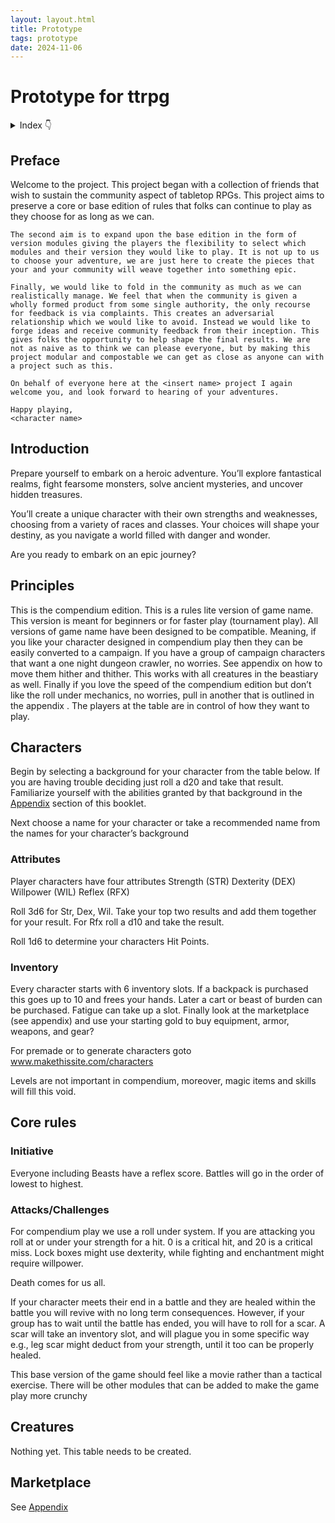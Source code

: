 ```yaml
---
layout: layout.html
title: Prototype
tags: prototype
date: 2024-11-06
---
```


# Prototype for ttrpg

<details>
  <summary>
    Index
    <span class="icon">👇</span>
  </summary>
  <ul>
    <li><a href="#preface">Preface</a></li>
    <li><a href="#introduction">Introduction</a></li>
    <li><a href="#principles">Principles</a></li>
    <li><a href="#characters">Characters</a></li>
    <li><a href="#core-rules">Core rules</a></li>
    <li><a href="#creatures">Creatures</a></li>
    <li><a href="#carketplace">Marketplace</a></li>
  </ul>
</details>

<h2 id="preface">Preface</h2>

<p>
    Welcome to the <game name> project. This project began with a collection of friends that wish to sustain the community aspect of tabletop RPGs. This project aims to preserve a core or base edition of rules that folks can continue to play as they choose for as long as we can.
    
    The second aim is to expand upon the base edition in the form of version modules giving the players the flexibility to select which modules and their version they would like to play. It is not up to us to choose your adventure, we are just here to create the pieces that your and your community will weave together into something epic.

    Finally, we would like to fold in the community as much as we can realistically manage. We feel that when the community is given a wholly formed product from some single authority, the only recourse for feedback is via complaints. This creates an adversarial relationship which we would like to avoid. Instead we would like to forge ideas and receive community feedback from their inception. This gives folks the opportunity to help shape the final results. We are not as naive as to think we can please everyone, but by making this project modular and compostable we can get as close as anyone can with a project such as this.

    On behalf of everyone here at the <insert name> project I again welcome you, and look forward to hearing of your adventures.

    Happy playing,
    <character name>

<p>
<h2 id="introduction">Introduction</h2>

Prepare yourself to embark on a heroic adventure. You’ll explore fantastical realms, fight fearsome monsters, solve ancient mysteries, and uncover hidden treasures.

You’ll create a unique character with their own strengths and weaknesses, choosing from a variety of races and classes. Your choices will shape your destiny, as you navigate a world filled with danger and wonder.

Are you ready to embark on an epic journey?

<h2 id="principles">Principles</h2>

This is the compendium edition. This is a rules lite version of game name. This version is meant for beginners or for faster play (tournament play). All versions of game name have been designed to be compatible. Meaning, if you like your character designed in compendium play then they can be easily converted to a campaign. If you have a group of campaign characters that want a one night dungeon crawler, no worries. See appendix <link> on how to move them hither and thither. This works with all creatures in the beastiary as well. Finally if you love the speed of the compendium edition but don’t like the roll under mechanics, no worries, pull in another that is outlined in the appendix <link>. The players at the table are in control of how they want to play.

<h2 id="characters">Characters</h2>

Begin by selecting a background for your character from the table below. If you are having trouble deciding just roll a d20 and take that result. Familiarize yourself with the abilities granted by that background in the [Appendix](appendix#backgrounds) section of this booklet.

Next choose a name for your character or take a recommended name from the names for your character’s background

### Attributes

Player characters have four attributes
Strength (STR)
Dexterity (DEX)
Willpower (WIL)
Reflex (RFX)

Roll 3d6 for Str, Dex, Wil. Take your top two results and add them together for your result. For Rfx roll a d10 and take the result.

Roll 1d6 to determine your characters Hit Points.

### Inventory

Every character starts with 6 inventory slots. If a backpack is purchased this goes up to 10 and frees your hands. Later a cart or beast of burden can be purchased. Fatigue can take up a slot. Finally look at the marketplace (see appendix) and use your starting gold to buy equipment, armor, weapons, and gear?

For premade or to generate characters goto www.makethissite.com/characters

Levels are not important in compendium, moreover, magic items and skills will fill this void.

<h2 id="core-rules">Core rules</h2>

### Initiative

Everyone including Beasts have a reflex score. Battles will go in the order of lowest to highest.

### Attacks/Challenges

For compendium play we use a roll under system. If you are attacking you roll at or under your strength for a hit. 0 is a critical hit, and 20 is a critical miss. Lock boxes might use dexterity, while fighting and enchantment might require willpower.

Death comes for us all.

If your character meets their end in a battle and they are healed within the battle you will revive with no long term consequences. However, if your group has to wait until the battle has ended, you will have to roll for a scar. A scar will take an inventory slot, and will plague you in some specific way e.g., leg scar might deduct from your strength, until it too can be properly healed.

This base version of the game should feel like a movie rather than a tactical exercise. There will be other modules that can be added to make the game play more crunchy

<h2 id="creatures">Creatures</h2>

Nothing yet. This table needs to be created.

<h2 id="marketplace">Marketplace</h2>

See [Appendix](appendix)
